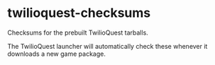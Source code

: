 # twilioquest-checksums
Checksums for the prebuilt TwilioQuest tarballs.

The TwilioQuest launcher will automatically check these whenever it downloads a new game package.
